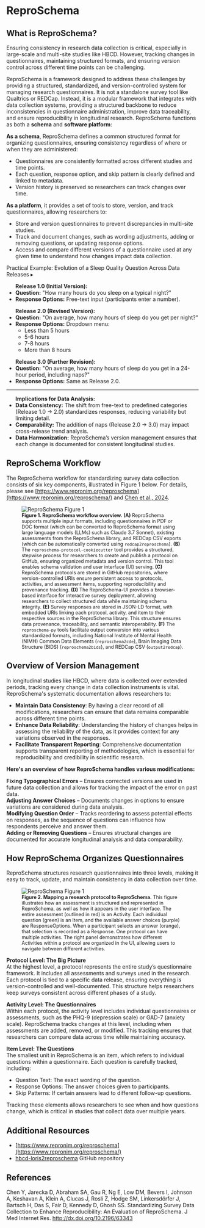 
# ReproSchema
## What is ReproSchema?
Ensuring consistency in research data collection is critical, especially in large-scale and multi-site studies like HBCD. However, tracking changes in questionnaires, maintaining structured formats, and ensuring version control across different time points can be challenging.

ReproSchema is a framework designed to address these challenges by providing a structured, standardized, and version-controlled system for managing research questionnaires. It is not a standalone survey tool like Qualtrics or REDCap. Instead, it is a modular framework that integrates with data collection systems, providing a structured backbone to reduce inconsistencies in questionnaire administration, improve data traceability, and ensure reproducibility in longitudinal research. ReproSchema functions as both a **schema** and **software platform**:

**As a schema**, ReproSchema defines a common structured format for organizing questionnaires, ensuring consistency regardless of where or when they are administered:

- Questionnaires are consistently formatted across different studies and time points.  
- Each question, response option, and skip pattern is clearly defined and linked to metadata.  
- Version history is preserved so researchers can track changes over time.

**As a platform**, it provides a set of tools to store, version, and track questionnaires, allowing researchers to:

- Store and version questionnaires to prevent discrepancies in multi-site studies.  
- Track and document changes, such as wording adjustments, adding or removing questions, or updating response options.  
- Access and compare different versions of a questionnaire used at any given time to understand how changes impact data collection. 

<div id="rs-example" class="notification-banner" onclick="toggleCollapse(this)">
    <span class="emoji"><i class="fa-regular fa-lightbulb"></i></span>
    <span class="text">Practical Example: Evolution of a Sleep Quality Question Across Data Releases</span>
    <span class="arrow">▸</span>
</div>
<div class="notification-open-collapsible-content">
  <ul>
  <b>Release 1.0 (Initial Version):</b>
    <li><strong>Question:</strong> "How many hours do you sleep on a typical night?"</li>
    <li><strong>Response Options:</strong> Free-text input (participants enter a number).</li>
  </ul>
  <ul>
  <b>Release 2.0 (Revised Version):</b>
    <li><strong>Question:</strong> "On average, how many hours of sleep do you get per night?"</li>
    <li><strong>Response Options:</strong> Dropdown menu:
      <ul>
        <li>Less than 5 hours</li>
        <li>5-6 hours</li>
        <li>7-8 hours</li>
        <li>More than 8 hours</li>
      </ul>
    </li>
  </ul>
  <ul>
  <b>Release 3.0 (Further Revision):</b>
    <li><strong>Question:</strong> "On average, how many hours of sleep do you get in a 24-hour period, including naps?"</li>
    <li><strong>Response Options:</strong> Same as Release 2.0.</li>
  </ul>
  <hr> <!-- A subtle separator for better readability -->
  <ul>
  <b>Implications for Data Analysis:</b>
    <li><strong>Data Consistency:</strong> The shift from free-text to predefined categories (Release 1.0 → 2.0) standardizes responses, reducing variability but limiting detail.</li>
    <li><strong>Comparability:</strong> The addition of naps (Release 2.0 → 3.0) may impact cross-release trend analysis.</li>
    <li><strong>Data Harmonization:</strong> ReproSchema’s version management ensures that each change is documented for consistent longitudinal studies.</li>
  </ul>
</div>

## ReproSchema Workflow 
The ReproSchema workflow for standardizing survey data collection consists of six key components, illustrated in Figure 1 below. For details, please see [https://www.repronim.org/reproschema](https://www.repronim.org/reproschema/) and [Chen et al., 2024](https://preprints.jmir.org/preprint/63343).

<figure>
  <img src="../images/reproschema-fig1.jpg" alt="ReproSchema Figure 1">
  <figcaption style="font-size: 0.9em;"><b>Figure 1. ReproSchema workflow overview.</b> <b>(A)</b> ReproSchema supports multiple input formats, including questionnaires in PDF or DOC format (which can be converted to ReproSchema format using large language models (LLMs) such as Claude 3.7 Sonnet), existing assessments from the ReproSchema library, and REDCap CSV exports (which can be automatically converted using <code>redcap2reproschema</code>). <b>(B)</b> The <code>reproschema-protocol-cookiecutter</code> tool provides a structured, stepwise process for researchers to create and publish a protocol on GitHub, ensuring organized metadata and version control. This tool enables schema validation and user interface (UI) serving. <b>(C)</b> ReproSchema protocols are stored in GitHub repositories, where version-controlled URIs ensure persistent access to protocols, activities, and assessment items, supporting reproducibility and provenance tracking. <b>(D)</b> The ReproSchema-UI provides a browser-based interface for interactive survey deployment, allowing researchers to collect structured data while maintaining schema integrity. <b>(E)</b> Survey responses are stored in JSON-LD format, with embedded URIs linking each protocol, activity, and item to their respective sources in the ReproSchema library. This structure ensures data provenance, traceability, and semantic interoperability. <b>(F)</b> The <code>reproschema-py</code> tools facilitate output conversion into various standardized formats, including National Institute of Mental Health (NIMH) Common Data Elements (<code>reproschema2cde</code>), Brain Imaging Data Structure (BIDS) (<code>reproschema2bids</code>), and REDCap CSV (<code>output2redcap</code>).</figcaption>
</figure>

## Overview of Version Management
In longitudinal studies like HBCD, where data is collected over extended periods, tracking every change in data collection instruments is vital. ReproSchema's systematic documentation allows researchers to:

- **Maintain Data Consistency**: By having a clear record of all modifications, researchers can ensure that data remains comparable across different time points.  
- **Enhance Data Reliability**: Understanding the history of changes helps in assessing the reliability of the data, as it provides context for any variations observed in the responses.  
- **Facilitate Transparent Reporting**: Comprehensive documentation supports transparent reporting of methodologies, which is essential for reproducibility and credibility in scientific research.

**Here's an overview of how ReproSchema handles various modifications:**

**Fixing Typographical Errors** – Ensures corrected versions are used in future data collection and allows for tracking the impact of the error on past data.    
**Adjusting Answer Choices** – Documents changes in options to ensure variations are considered during data analysis.    
**Modifying Question Order** – Tracks reordering to assess potential effects on responses, as the  sequence of questions can influence how respondents perceive and answer them.   
**Adding or Removing Questions** – Ensures structural changes are documented for accurate longitudinal analysis and data comparability.

## How ReproSchema Organizes Questionnaires
ReproSchema structures research questionnaires into three levels, making it easy to track, update, and maintain consistency in data collection over time.  

<figure>
  <img src="../images/reproschema-fig2.jpg" alt="ReproSchema Figure 1">
  <figcaption style="font-size: 0.9em;"><b>Figure 2. Mapping a research protocol to ReproSchema.</b> This figure illustrates how an assessment is structured and represented in ReproSchema, as well as how it appears in the user interface. The entire assessment (outlined in red) is an Activity. Each individual question (green) is an Item, and the available answer choices (purple) are ResponseOptions. When a participant selects an answer (orange), that selection is recorded as a Response. One protocol can have multiple activities. The right panel demonstrates how different Activities within a protocol are organized in the UI, allowing users to navigate between different activities.</figcaption>
</figure>

**Protocol Level: The Big Picture**  
At the highest level, a protocol represents the entire study’s questionnaire framework. It includes all assessments and surveys used in the research. Each protocol is tied to a specific data release, ensuring everything is version-controlled and well-documented. This structure helps researchers keep surveys consistent across different phases of a study.

**Activity Level: The Questionnaires**  
Within each protocol, the activity level includes individual questionnaires or assessments, such as the PHQ-9 (depression scale) or GAD-7 (anxiety scale). ReproSchema tracks changes at this level, including when assessments are added, removed, or modified. This tracking ensures that researchers can compare data across time while maintaining accuracy.

**Item Level: The Questions**  
The smallest unit in ReproSchema is an item, which refers to individual questions within a questionnaire. Each question is carefully tracked, including:

- Question Text: The exact wording of the question.  
- Response Options: The answer choices given to participants.  
- Skip Patterns: If certain answers lead to different follow-up questions.

Tracking these elements allows researchers to see when and how questions change, which is critical in studies that collect data over multiple years.

## Additional Resources
- [https://www.repronim.org/reproschema](https://www.repronim.org/reproschema/)
- [hbcd-loris2reproschema](https://github.com/ReproNim/hbcd-loris2reproschema) GitHub repository

## References
<div class="references">
	<p>Chen Y, Jarecka D, Abraham SA, Gau R, Ng E, Low DM, Bevers I, Johnson A, Keshavan A, Klein A, Clucas J, Rosli Z, Hodge SM, Linkersdörfer J, Bartsch H, Das S, Fair D, Kennedy D, Ghosh SS. Standardizing Survey Data Collection to Enhance Reproducibility: An Evaluation of ReproSchema. J Med Internet Res. <a href="http://dx.doi.org/10.2196/63343">http://dx.doi.org/10.2196/63343</a>
</div>
<br>

